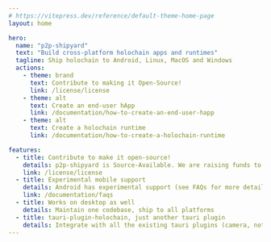 ```yaml
---
# https://vitepress.dev/reference/default-theme-home-page
layout: home

hero:
  name: "p2p-shipyard"
  text: "Build cross-platform holochain apps and runtimes"
  tagline: Ship holochain to Android, Linux, MacOS and Windows
  actions:
    - theme: brand
      text: Contribute to making it Open-Source!
      link: /license/license
    - theme: alt
      text: Create an end-user hApp
      link: /documentation/how-to-create-an-end-user-happ
    - theme: alt
      text: Create a holochain runtime
      link: /documentation/how-to-create-a-holochain-runtime

features:
  - title: Contribute to make it open-source!
    details: p2p-shipyard is Source-Available. We are raising funds to make it Open Source.
    link: /license/license
  - title: Experimental mobile support
    details: Android has experimental support (see FAQs for more details), iOS support coming soon
    link: /documentation/faqs
  - title: Works on desktop as well
    details: Maintain one codebase, ship to all platforms 
  - title: tauri-plugin-holochain, just another tauri plugin
    details: Integrate with all the existing tauri plugins (camera, notification, NFC...) to create great cross-platform apps
---
```


